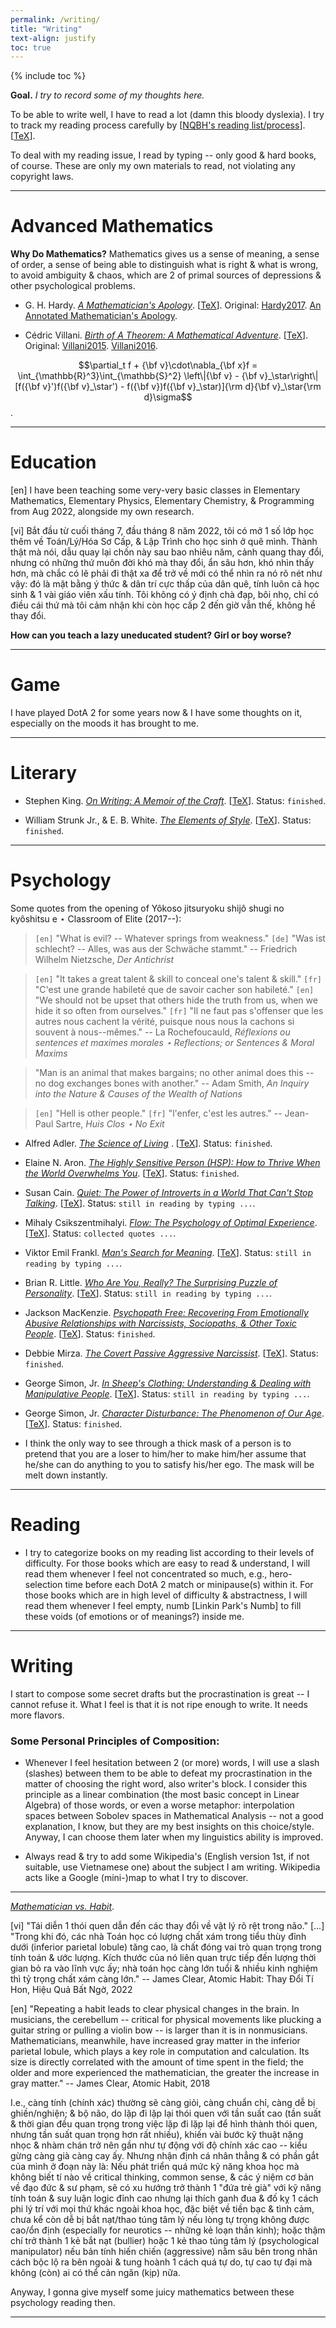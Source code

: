 ```yaml
---
permalink: /writing/
title: "Writing"
text-align: justify
toc: true
---
```

{% include toc %}

**Goal.** *I try to record some of my thoughts here.*

To be able to write well, I have to read a lot (damn this bloody dyslexia). I try to track my reading process carefully by [[NQBH's reading list/process](https://github.com/NQBH/hobby/blob/master/book/NQBH_book.pdf)]. [[TeX](https://github.com/NQBH/hobby/blob/master/book/NQBH_book.tex)].

To deal with my reading issue, I read by typing -- only good & hard books, of course. These are only my own materials to read, not violating any copyright laws.

------

Advanced Mathematics
======

**Why Do Mathematics?** Mathematics gives us a sense of meaning, a sense of order, a sense of being able to distinguish what is right & what is wrong, to avoid ambiguity & chaos, which are 2 of primal sources of depressions & other psychological problems.

- G. H. Hardy. [*A Mathematician's Apology*](https://github.com/NQBH/hobby/blob/master/advanced_mathematics/Hardy2017/NQBH_Hardy2017.pdf). [[TeX](https://github.com/NQBH/hobby/blob/master/advanced_mathematics/Hardy2017/NQBH_Hardy2017.tex)]. Original: [Hardy2017](https://github.com/NQBH/reference/blob/master/Hardy2017.pdf). [An Annotated Mathematician's Apology](https://github.com/NQBH/reference/blob/master/Hardy2022.pdf).

- Cédric Villani. [*Birth of A Theorem: A Mathematical Adventure*](https://github.com/NQBH/hobby/blob/master/advanced_mathematics/Villani2015/NQBH_Villani2015.pdf). [[TeX](https://github.com/NQBH/hobby/blob/master/advanced_mathematics/Villani2015/NQBH_Villani2015.tex)]. Original: [Villani2015](https://github.com/NQBH/reference/blob/master/Villani2015.epub). [Villani2016](https://github.com/NQBH/reference/blob/master/Villani2016.epub).

$$\partial_t f + {\bf v}\cdot\nabla_{\bf x}f = \int_{\mathbb{R}^3}\int_{\mathbb{S}^2} \left\|{\bf v} - {\bf v}_\star\right\|[f({\bf v}')f({\bf v}_\star') - f({\bf v})f({\bf v}_\star)]{\rm d}{\bf v}_\star{\rm d}\sigma$$.

------

Education
======

[en] I have been teaching some very-very basic classes in Elementary Mathematics, Elementary Physics, Elementary Chemistry, & Programming from Aug 2022, alongside my own research.

[vi] Bắt đầu từ cuối tháng 7, đầu tháng 8 năm 2022, tôi có mở 1 số lớp học thêm về Toán/Lý/Hóa Sơ Cấp, & Lập Trình cho học sinh ở quê mình. Thành thật mà nói, dẫu quay lại chốn này sau bao nhiêu năm, cảnh quang thay đổi, nhưng có những thứ muôn đời khó mà thay đổi, ẩn sâu hơn, khó nhìn thấy hơn, mà chắc có lẽ phải đi thật xa để trở về mới có thể nhìn ra nó rõ nét như vậy: đó là mặt bằng ý thức & dân trí cực thấp của dân quê, tính luôn cả học sinh & 1 vài giáo viên xấu tính. Tôi không có ý định chà đạp, bôi nhọ, chỉ có điều cái thứ mà tôi cảm nhận khi còn học cấp 2 đến giờ vẫn thế, không hề thay đổi.

**How can you teach a lazy uneducated student? Girl or boy worse?**

------

Game
======

I have played DotA 2 for some years now & I have some thoughts on it, especially on the moods it has brought to me.

------

Literary
======

- Stephen King. [*On Writing: A Memoir of the Craft*](https://github.com/NQBH/hobby/blob/master/writing/King2000/NQBH_King2000.pdf). [[TeX](https://github.com/NQBH/hobby/blob/master/writing/King2000/NQBH_King2000.tex)]. Status: `finished`.

- William Strunk Jr., & E. B. White. [*The Elements of Style*](https://github.com/NQBH/hobby/blob/master/writing/Strunk_White2019/NQBH_Strunk_White2019.pdf). [[TeX](https://github.com/NQBH/hobby/blob/master/writing/Strunk_White2019/NQBH_Strunk_White2019.tex)]. Status: `finished`.

------

Psychology
======

Some quotes from the opening of Yôkoso jitsuryoku shijô shugi no kyôshitsu e $\star$ Classroom of Elite (2017--):

> `[en]` "What is evil? -- Whatever springs from weakness." `[de]` "Was ist schlecht? -- Alles, was aus der Schwäche stammt." -- Friedrich Wilhelm Nietzsche, *Der Antichrist*

> `[en]` "It takes a great talent & skill to conceal one's talent & skill." `[fr]` "C'est une grande habileté que de savoir cacher son habileté." `[en]` "We should not be upset that others hide the truth from us, when we hide it so often from ourselves." `[fr]` "Il ne faut pas s'offenser que les autres nous cachent la vérité, puisque nous nous la cachons si souvent à nous--mêmes." -- La Rochefoucauld, *Réflexions ou sentences et maximes morales $\star$ Reflections; or Sentences & Moral Maxims*

> "Man is an animal that makes bargains; no other animal does this -- no dog exchanges bones with another." -- Adam Smith, *An Inquiry into the Nature & Causes of the Wealth of Nations*

> `[en]` "Hell is other people." `[fr]` "l'enfer, c'est les autres." -- Jean-Paul Sartre, *Huis Clos $\star$ No Exit*

- Alfred Adler. [*The Science of Living*](https://github.com/NQBH/hobby/blob/master/psychology/Adler2013/NQBH_Adler2013.pdf)
. [[TeX](https://github.com/NQBH/hobby/blob/master/psychology/Adler2013/NQBH_Adler2013.tex)]. Status: `finished`.

- Elaine N. Aron. [*The Highly Sensitive Person (HSP): How to Thrive When the World Overwhelms You*](https://github.com/NQBH/hobby/blob/master/psychology/Aron2013/NQBH_Aron2013.pdf). [[TeX](https://github.com/NQBH/hobby/blob/master/psychology/Aron2013/NQBH_Aron2013.tex)]. Status: `finished`.

- Susan Cain. [*Quiet: The Power of Introverts in a World That Can't Stop Talking*](https://github.com/NQBH/hobby/blob/master/psychology/Cain2013/NQBH_Cain2013.pdf). [[TeX](https://github.com/NQBH/hobby/blob/master/psychology/Cain2013/NQBH_Cain2013.tex)]. Status: `still in reading by typing ...`.

- Mihaly Csikszentmihalyi. [*Flow: The Psychology of Optimal Experience*](https://github.com/NQBH/hobby/blob/master/psychology/Csikszentmihalyi_flow/NQBH_Csikszentmihalyi_flow.pdf). [[TeX](https://github.com/NQBH/hobby/blob/master/psychology/Csikszentmihalyi_flow/NQBH_Csikszentmihalyi_flow.tex)]. Status: `collected quotes ...`.

- Viktor Emil Frankl. [*Man's Search for Meaning*](https://github.com/NQBH/hobby/blob/master/psychology/Frankl2017/NQBH_Frankl2017.pdf). [[TeX](https://github.com/NQBH/hobby/blob/master/psychology/Frankl2017/NQBH_Frankl2017.tex)]. Status: `still in reading by typing ...`.

- Brian R. Little. [*Who Are You, Really? The Surprising Puzzle of Personality*](https://github.com/NQBH/hobby/blob/master/psychology/Little2017/NQBH_Little2017.pdf). [[TeX](https://github.com/NQBH/hobby/blob/master/psychology/Little2017/NQBH_Little2017.tex)]. Status: `still in reading by typing ...`.

- Jackson MacKenzie. [*Psychopath Free: Recovering From Emotionally Abusive Relationships with Narcissists, Sociopaths, & Other Toxic People*](https://github.com/NQBH/hobby/blob/master/psychology/MacKenzie2015/NQBH_MacKenzie2015.pdf). [[TeX](https://github.com/NQBH/hobby/blob/master/psychology/MacKenzie2015/NQBH_MacKenzie2015.tex)]. Status: `finished`.

- Debbie Mirza. [*The Covert Passive Aggressive Narcissist*](https://github.com/NQBH/hobby/blob/master/psychology/Mirza2017/NQBH_Mirza2017.pdf). [[TeX](https://github.com/NQBH/hobby/blob/master/psychology/Mirza2017/NQBH_Mirza2017.tex)]. Status: `finished`.

- George Simon, Jr. [*In Sheep's Clothing: Understanding & Dealing with Manipulative People*](https://github.com/NQBH/hobby/blob/master/psychology/Simon2010/NQBH_Simon2010.pdf). [[TeX](https://github.com/NQBH/hobby/blob/master/psychology/Simon2010/NQBH_Simon2010.tex)]. Status: `still in reading by typing ...`.

- George Simon, Jr. [*Character Disturbance: The Phenomenon of Our Age*](https://github.com/NQBH/hobby/blob/master/psychology/Simon2011/NQBH_Simon2011.pdf). [[TeX](https://github.com/NQBH/hobby/blob/master/psychology/Simon2011/NQBH_Simon2011.tex)]. Status: `finished`.

+ I think the only way to see through a thick mask of a person is to pretend that you are a loser to him/her to make him/her assume that he/she can do anything to you to satisfy his/her ego. The mask will be melt down instantly.

------

Reading
======

- I try to categorize books on my reading list according to their levels of difficulty. For those books which are easy to read & understand, I will read them whenever I feel not concentrated so much, e.g., hero-selection time before each DotA 2 match or minipause(s) within it. For those books which are in high level of difficulty & abstractness, I will read them whenever I feel empty, numb [Linkin Park's Numb] to fill these voids (of emotions or of meanings?) inside me.

------

Writing
======

I start to compose some secret drafts but the procrastination is great -- I cannot refuse it. What I feel is that it is not ripe enough to write. It needs more flavors.

### Some Personal Principles of Composition:

- Whenever I feel hesitation between 2 (or more) words, I will use a slash (slashes) between them to be able to defeat my procrastination in the matter of choosing the right word, also writer's block. I consider this principle as a linear combination (the most basic concept in Linear Algebra) of those words, or even a worse metaphor: interpolation spaces between Sobolev spaces in Mathematical Analysis -- not a good explanation, I know, but they are my best insights on this choice/style. Anyway, I can choose them later when my linguistics ability is improved.

- Always read & try to add some Wikipedia's (English version 1st, if not suitable, use Vietnamese one) about the subject I am writing. Wikipedia acts like a Google (mini-)map to what I try to discover.

------

[*Mathematician vs. Habit*](https://github.com/NQBH/hobby/blob/master/psychology/note/mathematician_habit).

[vi] "Tái diễn 1 thói quen dẫn đến các thay đổi về vật lý rõ rệt trong não." [...] "Trong khi đó, các nhà Toán học có lượng chất xám trong tiểu thùy đỉnh dưới (inferior parietal lobule) tăng cao, là chất đóng vai trò quan trọng trong tính toán & ước lượng. Kích thước của nó liên quan trực tiếp đến lượng thời gian bỏ ra vào lĩnh vực ấy; nhà toán học càng lớn tuổi & nhiều kinh nghiệm thì tỷ trọng chất xám càng lớn." -- James Clear, Atomic Habit: Thay Đổi Tí Hon, Hiệu Quả Bất Ngờ, 2022

[en] "Repeating a habit leads to clear physical changes in the brain. In musicians, the cerebellum -- critical for physical movements like plucking a guitar string or pulling a violin bow -- is larger than it is in nonmusicians. Mathematicians, meanwhile, have increased gray matter in the inferior parietal lobule, which plays a key role in computation and calculation. Its size is directly correlated with the amount of time spent in the field; the older and more experienced the mathematician, the greater the increase in gray matter." -- James Clear, Atomic Habit, 2018

I.e., càng tính (chính xác) thường sẽ càng giỏi, càng chuẩn chỉ, càng dễ bị ghiền/nghiện; & bộ não, do lặp đi lặp lại thói quen với tần suất cao (tần suất & thời gian đều quan trọng trong việc lặp đi lặp lại để hình thành thói quen, nhưng tần suất quan trọng hơn rất nhiều), khiến vài bước kỹ thuật nặng nhọc & nhàm chán trở nên gần như tự động với độ chính xác cao -- kiểu gừng càng già càng cay ấy. Nhưng nhận định cá nhân thẳng & có phần gắt của mình ở đoạn này là: Nếu phát triển quá mức kỹ năng khoa học mà không biết tí nào về critical thinking, common sense, & các ý niệm cơ bản về đạo đức & sư phạm, sẽ có xu hướng trở thành 1 "đứa trẻ già" với kỹ năng tính toán & suy luận logic đỉnh cao nhưng lại thích ganh đua & đố kỵ 1 cách phi lý trí với mọi thứ khác ngoài khoa học, đặc biệt về tiền bạc & tình cảm, chưa kể còn dễ bị bắt nạt/thao túng tâm lý nếu lòng tự trọng không được cao/ổn định (especially for neurotics -- những kẻ loạn thần kinh); hoặc thậm chí trở thành 1 kẻ bắt nạt (bullier) hoặc 1 kẻ thao túng tâm lý (psychological manipulator) nếu bản tính hiến chiến (aggressive) nằm sâu bên trong nhân cách bộc lộ ra bên ngoài & tung hoành 1 cách quá tự do, tự cao tự đại mà không (còn) ai có thể cản ngăn (kịp) nữa.

Anyway, I gonna give myself some juicy mathematics between these psychology reading then.

------
